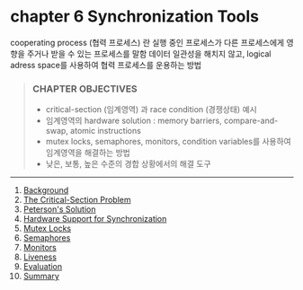 # chapter 6 Synchronization Tools

cooperating process (협력 프로세스) 란 실행 중인 프로세스가 다른 프로세스에게 영향을 주거나 받을 수 있는 프로세스를 말함
데이터 일관성을 해치지 않고, logical adress space를 사용하여 협력 프로세스를 운용하는 방법

> ### CHAPTER OBJECTIVES
>
> - critical-section (임계영역) 과 race condition (경쟁상태) 예시
> - 임계영역의 hardware solution : memory barriers, compare-and-swap, atomic instructions
> - mutex locks, semaphores, monitors, condition variables를 사용하여 임계영역을 해결하는 방법
> - 낮은, 보통, 높은 수준의 경합 상황에서의 해결 도구

---

1. [Background](1_Background/README.md)
2. [The Critical-Section Problem](2_The_Critical_Section_Problem/README.md)
3. [Peterson's Solution](3_Peterson's_Solution/README.md)
4. [Hardware Support for Synchronization](4_Hardware_Support_for_Synchronization/README.md)
5. [Mutex Locks](5_Mutex_Locks/README.md)
6. [Semaphores](6_Semaphores/README.md)
7. [Monitors](7_Monitors/README.md)
8. [Liveness](8_Liveness/README.md)
9. [Evaluation](9_Evaluation/README.md)
10. [Summary](10_Summary/README.md)
